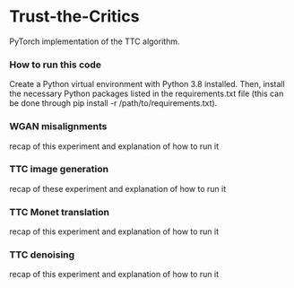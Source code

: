 # Trust-the-Critics
PyTorch implementation of the TTC algorithm.


### How to run this code
Create a Python virtual environment with Python 3.8 installed. Then, install the necessary Python packages listed in the requirements.txt file (this can be done through pip install -r /path/to/requirements.txt). 




### WGAN misalignments
recap of this experiment and explanation of how to run it




### TTC image generation 
recap of these experiment and explanation of how to run it





### TTC Monet translation
recap of this experiment and explanation of how to run it





### TTC denoising
recap of this experiment and explanation of how to run it



